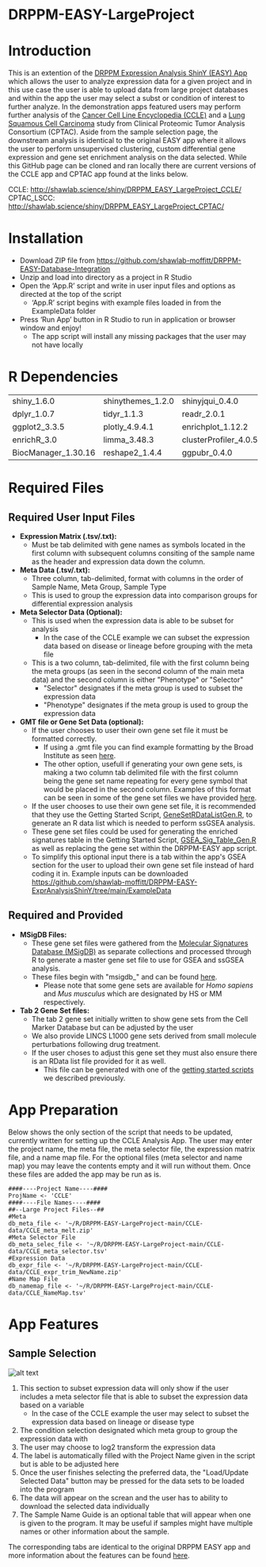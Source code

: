 # DRPPM-EASY-LargeProject

# Introduction

This is an extention of the [DRPPM Expression Analysis ShinY (EASY) App](https://github.com/shawlab-moffitt/DRPPM-EASY-ExprAnalysisShinY) which allows the user to analyze expression data for a given project and in this use case the user is able to upload data from large project databases and within the app the user may select a subst or condition of interest to further analyze. In the demonstration apps featured users may perform further analysis of the [Cancer Cell Line Encyclopedia (CCLE)](https://sites.broadinstitute.org/ccle/) and a [Lung Squamous Cell Carcinoma](https://www.sciencedirect.com/science/article/pii/S0092867421008576?via%3Dihub) study from Clinical Proteomic Tumor Analysis Consortium (CPTAC). Aside from the sample selection page, the downstream analysis is identical to the original EASY app where it allows the user to perform unsupervised clustering, custom differential gene expression and gene set enrichment analysis on the data selected. While this GitHub page can be cloned and ran locally there are current versions of the CCLE app and CPTAC app found at the links below.

CCLE: http://shawlab.science/shiny/DRPPM_EASY_LargeProject_CCLE/
CPTAC_LSCC: http://shawlab.science/shiny/DRPPM_EASY_LargeProject_CPTAC/

# Installation

* Download ZIP file from https://github.com/shawlab-moffitt/DRPPM-EASY-Database-Integration
* Unzip and load into directory as a project in R Studio
* Open the ‘App.R’ script and write in user input files and options as directed at the top of the script
  * ‘App.R’ script begins with example files loaded in from the ExampleData folder
* Press ‘Run App’ button in R Studio to run in application or browser window and enjoy!
  * The app script will install any missing packages that the user may not have locally

# R Dependencies

|  |  |  |  |  |
| --- | --- | --- | --- | --- |
| shiny_1.6.0 | shinythemes_1.2.0 | shinyjqui_0.4.0 | shinycssloaders_1.0.0 | tools_4.1.0 |
| dplyr_1.0.7 | tidyr_1.1.3 | readr_2.0.1 | tibble_3.1.3 | DT_0.18 |
| ggplot2_3.3.5 | plotly_4.9.4.1 | enrichplot_1.12.2 | pheatmap_1.0.12 | ggrepel_0.9.1 |
| enrichR_3.0 | limma_3.48.3 | clusterProfiler_4.0.5 | limma_3.48.3 | GSVA_1.40.1 |
| BiocManager_1.30.16 | reshape2_1.4.4 | ggpubr_0.4.0 |  |  |

# Required Files

## Required User Input Files

* **Expression Matrix (.tsv/.txt):**
  * Must be tab delimited with gene names as symbols located in the first column with subsequent columns consiting of the sample name as the header and expression data down the column.
* **Meta Data (.tsv/.txt):**
  * Three column, tab-delimited, format with columns in the order of Sample Name, Meta Group, Sample Type
  * This is used to group the expression data into comparison groups for differential expression analysis
* **Meta Selector Data (Optional):**
  * This is used when the expression data is able to be subset for analysis
    * In the case of the CCLE example we can subset the expression data based on disease or lineage before grouping with the meta file
  * This is a two column, tab-delimited, file with the first column being the meta groups (as seen in the second column of the main meta data) and the second column is either "Phenotype" or "Selector"
    * "Selector" designates if the meta group is used to subset the expression data
    * "Phenotype" designates if the meta group is used to group the expression data
* **GMT file or Gene Set Data (optional):**
  * If the user chooses to user their own gene set file it must be formatted correctly.
    * If using a .gmt file you can find example formatting by the Broad Institute as seen [here](https://software.broadinstitute.org/cancer/software/gsea/wiki/index.php/Data_formats#GMT:_Gene_Matrix_Transposed_file_format_.28.2A.gmt.29).
    * The other option, usefull if generating your own gene sets, is making a two column tab delimited file with the first column being the gene set name repeating for every gene symbol that would be placed in the second column. Examples of this format can be seen in some of the gene set files we have provided [here](https://github.com/shawlab-moffitt/DRPPM-EASY-ExprAnalysisShinY/tree/main/GeneSets).
  * If the user chooses to use their own gene set file, it is recommended that they use the Getting Started Script, [GeneSetRDataListGen.R](https://github.com/shawlab-moffitt/DRPPM-EASY-ExprAnalysisShinY/blob/main/GettingStartedScripts/GeneSetRDataListGen.R), to generate an R data list which is needed to perform ssGSEA analysis.
  * These gene set files could be used for generating the enriched signatures table in the Getting Started Script, [GSEA_Sig_Table_Gen.R](https://github.com/shawlab-moffitt/DRPPM-EASY-ExprAnalysisShinY/blob/main/GettingStartedScripts/GSEA_Sig_Table_Gen.R) as well as replacing the gene set within the DRPPM-EASY app script.
  * To simplify this optional input there is a tab within the app's GSEA section for the user to upload their own gene set file instead of hard coding it in.
Example inputs can be downloaded https://github.com/shawlab-moffitt/DRPPM-EASY-ExprAnalysisShinY/tree/main/ExampleData

## Required and Provided

* **MSigDB Files:** 
  * These gene set files were gathered from the [Molecular Signatures Database (MSigDB)](http://www.gsea-msigdb.org/gsea/msigdb/index.jsp) as separate collections and processed through R to generate a master gene set file to use for GSEA and ssGSEA analysis.
  * These files begin with "msigdb_" and can be found [here](https://github.com/shawlab-moffitt/DRPPM-EASY-ExprAnalysisShinY/tree/main/GeneSets).
    * Please note that some gene sets are available for *Homo sapiens* and *Mus musculus* which are designated by HS or MM respectively.
* **Tab 2 Gene Set files:**
  * The tab 2 gene set initially written to show gene sets from the Cell Marker Database but can be adjusted by the user
  * We also provide LINCS L1000 gene sets derived from small molecule perturbations following drug treatment.
  * If the user choses to adjust this gene set they must also ensure there is an RData list file provided for it as well.
    * This file can be generated with one of the [getting started scripts](https://github.com/shawlab-moffitt/DRPPM-EASY-ExprAnalysisShinY/blob/main/GettingStartedScripts/GeneSetRDataListGen.R) we described previously.

# App Preparation

Below shows the only section of the script that needs to be updated, currently written for setting up the CCLE Analysis App. The user may enter the project name, the meta file, the meta selector file, the expression matrix file, and a name map file. For the optional files (meta selector and name map) you may leave the contents empty and it will run without them. Once these files are added the app may be run as is.

```
####----Project Name----####
ProjName <- 'CCLE'
####----File Names----####
##--Large Project Files--##
#Meta
db_meta_file <- '~/R/DRPPM-EASY-LargeProject-main/CCLE-data/CCLE_meta_melt.zip'
#Meta Selector File
db_meta_selec_file <- '~/R/DRPPM-EASY-LargeProject-main/CCLE-data/CCLE_meta_selector.tsv'
#Expression Data
db_expr_file <- '~/R/DRPPM-EASY-LargeProject-main/CCLE-data/CCLE_expr_trim_NewName.zip'
#Name Map File
db_namemap_file <- '~/R/DRPPM-EASY-LargeProject-main/CCLE-data/CCLE_NameMap.tsv'
```

# App Features

## Sample Selection

![alt text](https://github.com/shawlab-moffitt/DRPPM-EASY-LargeProject/blob/main/AppDemo_Pictures/DRPPM_EASY_SampleSelection.png?raw=true)

1. This section to subset expression data will only show if the user includes a meta selector file that is able to subset the expression data based on a variable
   * In the case of the CCLE example the user may select to subset the expression data based on lineage or disease type
2. The condition selection designated which meta group to group the expression data with
3. The user may choose to log2 transform the expression data
4. The label is automatically filled with the Project Name given in the script but is able to be adjusted here
5. Once the user finishes selecting the preferred data, the "Load/Update Selected Data" button may be pressed for the data sets to be loaded into the program
6. The data will appear on the screan and the user has to ability to download the selected data individually
7. The Sample Name Guide is an optional table that will appear when one is given to the program. It may be useful if samples might have multiple names or other information about the sample.

The corresponding tabs are identical to the original DRPPM EASY app and more information about the features can be found [here](https://github.com/shawlab-moffitt/DRPPM-EASY-ExprAnalysisShinY).
